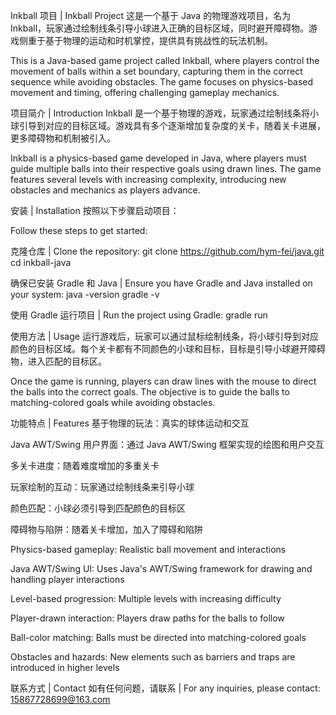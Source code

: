 Inkball 项目 | Inkball Project
这是一个基于 Java 的物理游戏项目，名为 Inkball，玩家通过绘制线条引导小球进入正确的目标区域，同时避开障碍物。游戏侧重于基于物理的运动和时机掌控，提供具有挑战性的玩法机制。

This is a Java-based game project called Inkball, where players control the movement of balls within a set boundary, capturing them in the correct sequence while avoiding obstacles. The game focuses on physics-based movement and timing, offering challenging gameplay mechanics.

项目简介 | Introduction
Inkball 是一个基于物理的游戏，玩家通过绘制线条将小球引导到对应的目标区域。游戏具有多个逐渐增加复杂度的关卡，随着关卡进展，更多障碍物和机制被引入。

Inkball is a physics-based game developed in Java, where players must guide multiple balls into their respective goals using drawn lines. The game features several levels with increasing complexity, introducing new obstacles and mechanics as players advance.

安装 | Installation
按照以下步骤启动项目：

Follow these steps to get started:

克隆仓库 | Clone the repository:
git clone https://github.com/hym-fei/java.git
cd inkball-java

确保已安装 Gradle 和 Java | Ensure you have Gradle and Java installed on your system:
java -version
gradle -v

使用 Gradle 运行项目 | Run the project using Gradle:
gradle run

使用方法 | Usage
运行游戏后，玩家可以通过鼠标绘制线条，将小球引导到对应颜色的目标区域。每个关卡都有不同颜色的小球和目标，目标是引导小球避开障碍物，进入匹配的目标区。

Once the game is running, players can draw lines with the mouse to direct the balls into the correct goals. The objective is to guide the balls to matching-colored goals while avoiding obstacles.

功能特点 | Features
基于物理的玩法：真实的球体运动和交互

Java AWT/Swing 用户界面：通过 Java AWT/Swing 框架实现的绘图和用户交互

多关卡进度：随着难度增加的多重关卡

玩家绘制的互动：玩家通过绘制线条来引导小球

颜色匹配：小球必须引导到匹配颜色的目标区

障碍物与陷阱：随着关卡增加，加入了障碍和陷阱

Physics-based gameplay: Realistic ball movement and interactions

Java AWT/Swing UI: Uses Java's AWT/Swing framework for drawing and handling player interactions

Level-based progression: Multiple levels with increasing difficulty

Player-drawn interaction: Players draw paths for the balls to follow

Ball-color matching: Balls must be directed into matching-colored goals

Obstacles and hazards: New elements such as barriers and traps are introduced in higher levels

联系方式 | Contact
如有任何问题，请联系 | For any inquiries, please contact:
15867728699@163.com


